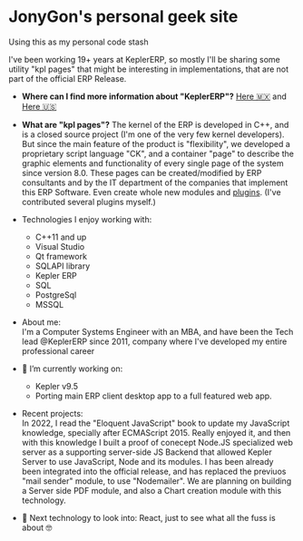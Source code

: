 # JonyGon's personal geek site
Using this as my personal code stash

I've been working 19+ years at KeplerERP, so mostly I'll be sharing some utility "kpl pages" that might be interesting in implementations, that are not part of the official ERP Release.

* __Where can I find more information about "KeplerERP"?__ [Here 🇲🇽](https://kepler.com.mx/erp-kepler/) and [Here 🇺🇸](https://ekepler.com/)
* __What are "kpl pages"?__ The kernel of the ERP is developed in C++, and is a closed source project (I'm one of the very few kernel developers). But since the main feature of the product is "flexibility", we developed a proprietary script language "CK", and a container "page" to describe the graphic elements and functionality of every single page of the system since version 8.0. These pages can be created/modified by ERP consultants and by the IT department of the companies that implement this ERP Software. Even create whole new modules and [plugins](https://kepler.com.mx/plugins). (I've contributed several plugins myself.) 

* Technologies I enjoy working with:
  - C++11 and up
  - Visual Studio
  - Qt framework
  - SQLAPI library
  - Kepler ERP
  - SQL
  - PostgreSql
  - MSSQL

* About me:  
  I'm a Computer Systems Engineer with an MBA, and have been the Tech lead @KeplerERP since 2011, company where I've developed my entire professional career

* 🔭 I’m currently working on:  
  - Kepler v9.5
  - Porting main ERP client desktop app to a full featured web app.
   
* Recent projects:  
  In 2022, I read the "Eloquent JavaScript" book to update my JavaScript knowledge, specially after ECMAScript 2015. Really enjoyed it, and then with this knowledge I built a proof of conecept Node.JS specialized web server as a supporting server-side JS Backend that allowed Kepler Server to use JavaScript, Node and its modules. I has been already been integrated into the official release, and has replaced the previuos "mail sender" module, to use "Nodemailer". We are planning on building a Server side PDF module, and also a Chart creation module with this technology. 


* 🌱 Next technology to look into: React, just to see what all the fuss is about 🤓


